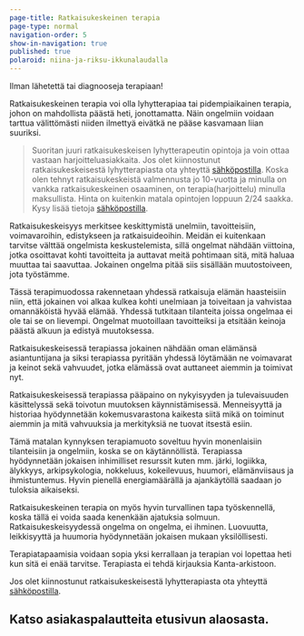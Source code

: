 ```yaml
---
page-title: Ratkaisukeskeinen terapia
page-type: normal
navigation-order: 5
show-in-navigation: true
published: true
polaroid: niina-ja-riksu-ikkunalaudalla
---
```

Ilman lähetettä tai diagnooseja terapiaan!

Ratkaisukeskeinen terapia voi olla lyhytterapiaa tai pidempiaikainen terapia, johon on mahdollista päästä heti, jonottamatta. Näin ongelmiin voidaan tarttua välittömästi niiden ilmettyä eivätkä ne pääse kasvamaan liian suuriksi.

> Suoritan juuri ratkaisukeskeisen lyhytterapeutin opintoja ja voin ottaa vastaan harjoitteluasiakkaita. Jos olet kiinnostunut ratkaisukeskeisestä lyhytterapiasta ota yhteyttä [sähköpostilla](/ota-yhteytta). Koska olen tehnyt ratkaisukeskeistä valmennusta jo 10-vuotta ja minulla on vankka ratkaisukeskeinen osaaminen, on terapia(harjoittelu) minulla maksullista. Hinta on kuitenkin matala opintojen loppuun 2/24 saakka. Kysy lisää tietoja [sähköpostilla](/ota-yhteytta).

Ratkaisukeskeisyys merkitsee keskittymistä unelmiin, tavoitteisiin, voimavaroihin, edistykseen ja ratkaisuideoihin. Meidän ei kuitenkaan tarvitse välttää ongelmista keskustelemista, sillä ongelmat nähdään viittoina, jotka osoittavat kohti tavoitteita ja auttavat meitä pohtimaan sitä, mitä haluaa muuttaa tai saavuttaa. Jokainen ongelma pitää siis sisällään muutostoiveen, jota työstämme.

Tässä terapimuodossa rakennetaan yhdessä ratkaisuja elämän haasteisiin niin, että jokainen voi alkaa kulkea kohti unelmiaan ja toiveitaan ja vahvistaa omannäköistä hyvää elämää. Yhdessä tutkitaan tilanteita joissa ongelmaa ei ole tai se on lievempi. Ongelmat muotoillaan tavoitteiksi ja etsitään keinoja päästä alkuun ja edistyä muutoksessa.

Ratkaisukeskeisessä terapiassa jokainen nähdään oman elämänsä asiantuntijana ja siksi terapiassa pyritään yhdessä löytämään ne voimavarat ja keinot sekä vahvuudet, jotka elämässä ovat auttaneet aiemmin ja toimivat nyt. 

Ratkaisukeskeisessä terapiassa pääpaino on nykyisyyden ja tulevaisuuden käsittelyssä sekä toivotun muutoksen käynnistämisessä. Menneisyyttä ja historiaa hyödynnetään kokemusvarastona kaikesta siitä mikä on toiminut aiemmin ja mitä vahvuuksia ja merkityksiä ne tuovat itsestä esiin. 

Tämä matalan kynnyksen terapiamuoto soveltuu hyvin monenlaisiin tilanteisiin ja ongelmiin, koska se on käytännöllistä. Terapiassa hyödynnetään jokaisen inhimilliset resurssit kuten mm. järki, logiikka, älykkyys, arkipsykologia, nokkeluus, kokeilevuus, huumori, elämänviisaus ja ihmistuntemus. Hyvin pienellä energiamäärällä ja ajankäytöllä saadaan jo tuloksia aikaiseksi. 

Ratkaisukeskeinen terapia on myös hyvin turvallinen tapa työskennellä, koska tällä ei voida saada kenenkään ajatuksia solmuun. Ratkaisukeskeisyydessä ongelma on ongelma, ei ihminen. Luovuutta, leikkisyyttä ja huumoria hyödynnetään jokaisen mukaan yksilöllisesti.

Terapiatapaamisia voidaan sopia yksi kerrallaan ja terapian voi lopettaa heti kun sitä ei enää tarvitse. Terapiasta ei tehdä kirjauksia Kanta-arkistoon.

Jos olet kiinnostunut ratkaisukeskeisestä lyhytterapiasta ota yhteyttä [sähköpostilla](/ota-yhteytta). 

## Katso asiakaspalautteita etusivun alaosasta.
